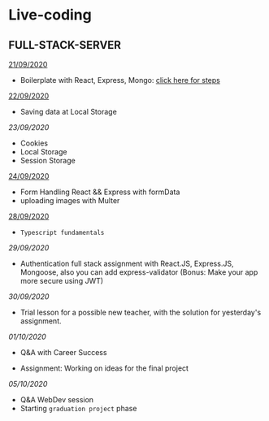 # Live-coding

## FULL-STACK-SERVER 

[21/09/2020](sep/21-09)

- Boilerplate with React, Express, Mongo: 
[click here for steps](https://github.com/FBw-26/lessons/blob/master/FULL-STACK-README.md) 


[22/09/2020](sep/21-09)
- Saving data at Local Storage

*23/09/2020*
- Cookies
-  Local Storage
- Session Storage

[24/09/2020](sep/21-09)
- Form Handling React && Express with formData 
- uploading images with Multer


[28/09/2020](sep/28-09)
- `Typescript fundamentals` 

*29/09/2020*
- Authentication full stack assignment with React.JS, Express.JS, Mongoose, also you can add express-validator
(Bonus:  Make your app more secure using JWT)

*30/09/2020* 
- Trial lesson for a possible new teacher, with the solution for yesterday's assignment.

*01/10/2020*
- Q&A with Career Success 

- Assignment: Working on ideas for the final project

*05/10/2020*
- Q&A WebDev session
- Starting `graduation project` phase



